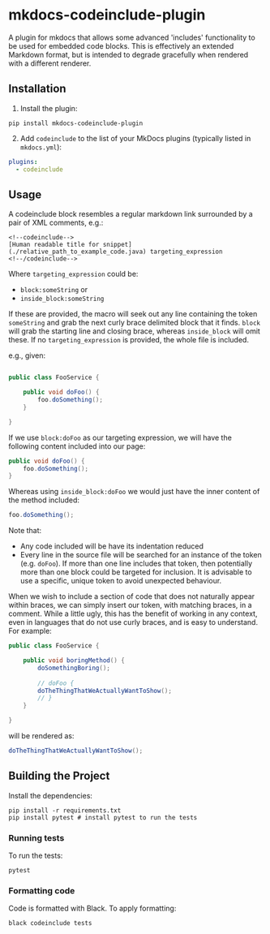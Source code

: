 # mkdocs-codeinclude-plugin

A plugin for mkdocs that allows some advanced 'includes' functionality to be used for embedded code blocks.
This is effectively an extended Markdown format, but is intended to degrade gracefully when rendered with a different renderer. 

## Installation

1. Install the plugin:

```
pip install mkdocs-codeinclude-plugin
```

2. Add `codeinclude` to the list of your MkDocs plugins (typically listed in `mkdocs.yml`):

```yaml
plugins:
  - codeinclude
```

## Usage

A codeinclude block resembles a regular markdown link surrounded by a pair of XML comments, e.g.:

<!-- 
To prevent this from being rendered as a codeinclude when rendering this page, we use HTML tags.
See this in its rendered form to understand its actual appearance, or look at other pages in the
docs.
-->

<pre><code>&lt;!--codeinclude--&gt;
[Human readable title for snippet](./relative_path_to_example_code.java) targeting_expression
&lt;!--/codeinclude--&gt;
</code></pre>

Where `targeting_expression` could be:

* `block:someString` or
* `inside_block:someString`

If these are provided, the macro will seek out any line containing the token `someString` and grab the next curly brace
delimited block that it finds. `block` will grab the starting line and closing brace, whereas `inside_block` will omit 
these. If no `targeting_expression` is provided, the whole file is included.

e.g., given:
```java

public class FooService {

    public void doFoo() {
        foo.doSomething();
    }

}
```

If we use `block:doFoo` as our targeting expression, we will have the following content included into our page:

```java
public void doFoo() {
    foo.doSomething();
}
```

Whereas using `inside_block:doFoo` we would just have the inner content of the method included:

```java
foo.doSomething();
```

Note that:

* Any code included will be have its indentation reduced
* Every line in the source file will be searched for an instance of the token (e.g. `doFoo`). If more than one line
  includes that token, then potentially more than one block could be targeted for inclusion. It is advisable to use a
  specific, unique token to avoid unexpected behaviour.
  
When we wish to include a section of code that does not naturally appear within braces, we can simply insert our token,
with matching braces, in a comment. 
While a little ugly, this has the benefit of working in any context, even in languages that do not use
curly braces, and is easy to understand. 
For example:

```java
public class FooService {

    public void boringMethod() {
        doSomethingBoring();
        
        // doFoo {
        doTheThingThatWeActuallyWantToShow();
        // }
    }

}
```

will be rendered as:

```java
doTheThingThatWeActuallyWantToShow();
```

## Building the Project

Install the dependencies:

```shell
pip install -r requirements.txt
pip install pytest # install pytest to run the tests
```

### Running tests

To run the tests:
```shell
pytest
```

### Formatting code

Code is formatted with Black. To apply formatting:
```shell
black codeinclude tests
```
